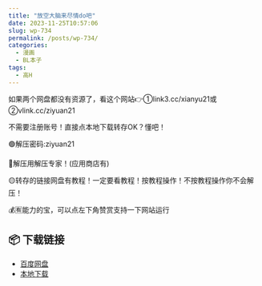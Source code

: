 ```yaml
---
title: "放空大脑来尽情do吧"
date: 2023-11-25T10:57:06
slug: wp-734
permalink: /posts/wp-734/
categories:
  - 漫画
  - BL本子
tags:
  - 高H
---
```


如果两个网盘都没有资源了，看这个网站👉①link3.cc/xianyu21或②vlink.cc/ziyuan21

不需要注册账号！直接点本地下载转存OK？懂吧！

🟢解压密码:ziyuan21

🔵解压用解压专家！(应用商店有)

🟡转存的链接网盘有教程！一定要看教程！按教程操作！不按教程操作你不会解压！

💰🈶能力的宝，可以点左下角赞赏支持一下网站运行

## 📦 下载链接
- [百度网盘](https://blziyuan21.com/pay-download/734?key=9ad4e2c41c&down_id=0)
- [本地下载](https://blziyuan21.com/pay-download/734?key=9ad4e2c41c&down_id=1)

